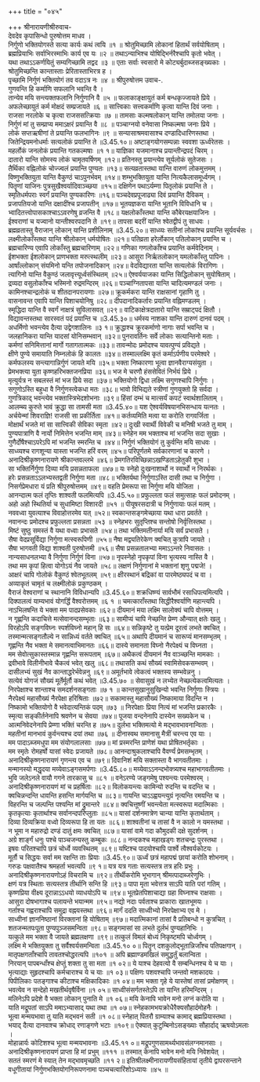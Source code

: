 +++
title = "०४५"

+++
श्रीनारायणीश्रीरुवाच-  
देवदेव कृपासिन्धो पुरुषोत्तम माधव ।  
निर्गुणो भक्तियोगस्ते सत्या कार्यः कथं त्वयि ॥१ ॥
श्रोतुमिच्छामि लोकानां हितार्थं सर्वयोषिताम् ।  
ब्रह्मप्रियाभिः सर्वाभिरस्माभिः कार्य एव यः ॥२ ॥
तथाऽन्याभिश्च योषिद्भिर्नरैश्चापि कृतो भवेत् ।  
यथा तथाऽऽकर्णयितुं सम्यगिच्छामि तद्वद ॥३ ॥
एताः सर्वाः स्वसारो मे कोट्यर्बुदाब्जसङ्ख्यकाः ।  
श्रोतुमिच्छन्ति कान्तास्ताः प्रेरितास्ताभिरत्र ह ।  
पृच्छामि निर्गुणं भक्तियोगं तव वदाऽत्र नः ॥४ ॥
श्रीपुरुषोत्तम उवाच-.  
गुणवन्ति हि कर्माणि सफलानि भवन्ति वै ।  
तान्येव मयि सन्त्यक्तफलानि निर्गुणानि वै ॥५ ॥
फलाकाङ्क्षायुतं कर्म बन्धकृज्जायते प्रिये ।  
अफलेच्छायुतं कर्म मोक्षदं सम्प्रजायते ॥६ ॥
सात्त्विकाः सत्त्वकर्माणि कृत्वा यान्ति दिवं जनाः ।  
राजसा नरलोके च कृत्वा राजससत्क्रियाः ॥७ ॥
तामसाः कल्मषलोकान् यान्ति तमोलया जनाः ।  
निर्गुणं मां तु सम्प्राप्य ममाऽक्षरं प्रयान्ति वै ॥८ ॥
पञ्चाग्नयो वनेवासा निष्कल्मषा जनाः प्रिये ।  
लोकं सप्तऋषीणां ते प्रयान्ति फलभागिनः ॥९ ॥
सन्यासाश्रमवासाश्च दण्डादिधारिणस्तथा ।  
जितेन्द्रियमनोधर्माः सत्यलोकं प्रयान्ति ते ॥3.45.१०॥
अष्टाङ्गयोगसम्पन्नाः स्ववशा ऊर्ध्वरेतसः ।  
महर्लोकं जनलोकं प्रयान्ति गतकल्मषाः ॥१ १॥
याज्ञिका यजमानाश्च प्रयान्तीन्द्रपदं चिरम् ।  
दातारो यान्ति सोमस्य लोकं चामृतवर्षिणम् ॥१२॥
व्रतिनस्तु प्रयान्त्येव सूर्यलोकं सुतेजसः ।  
तैर्थिका वह्निलोकं चोज्ज्वलं प्रयान्ति पुण्यतः ॥१३॥
सत्यव्रतास्तथा यान्ति वारुणं लोकमुत्तमम् ।  
विष्णुभक्तियुता यान्ति वैकुण्ठं चाऽपुनर्भवम् ॥१४॥
शम्भुभक्तियुता यान्ति नित्यकैलासमूर्ध्वगम् ।  
पितॄणां याजिनः पुत्रसुखैश्वर्यादिवाञ्च्छया ॥१५॥
दक्षिणेन पथाऽर्यम्णा पितृलोकं प्रयान्ति ते ।  
स्मृतिधर्मपराः स्वर्गं प्रयान्ति पुण्यकारिणः ॥१६॥
पञ्चदेवप्रपूजाढ्या दिवं प्रयान्ति दैविकम् ।  
प्रजापतियजो यान्ति दक्षादींश्च प्रजापतीन् ॥१७॥
भूतयज्ञकरा यान्ति भूतानि विविधानि च ।  
भ्वादितत्त्वोपासकाश्चाऽऽवरणेषु व्रजन्ति वै ॥१८॥
यक्षलोकाँस्तथा यान्ति कौबेरयक्षयाजिनः ।  
ईश्वराणां च यज्वानो यान्तीश्वरपदानि ते ॥१९॥
तापसा बदरीं यान्ति श्वेतद्वीपं तु साधवः ।  
ब्रह्मव्रतास्तु वैराजान् लोकान् यान्ति प्रशीलिनाम् ॥3.45.२०॥
साध्व्यः सतीनां लोकांश्च प्रयान्ति सूर्यवर्चसः ।  
लक्ष्मीलोकाँस्तथा यान्ति श्रीलोकान् धर्मयोषितः ॥२१॥
पतिव्रता हरेर्लोकान् पतिलोकान् प्रयान्ति च ।  
ब्रह्मचारिण्य एवापि लोकाँस्तु ब्रह्मचारिणाम् ॥२२॥
गणिका गणलोकाँश्च प्रयान्ति कर्मवेदिनाम् ।  
ईशभक्ता ईशलोकान् प्राणभक्ता मरुत्स्थलीम् ॥२३॥
आसुरा निर्ऋतलोकान् यमलोकाँस्तु पापिनः ।  
आर्षांल्लोकान् संयमिनो यन्ति तपोजनादिकान् ॥२४॥
वेदविद्यारता यान्ति सत्यलोकं विरागिणः ।  
त्यागिनो यान्ति वैकुण्ठं जलावृत्त्यूर्ध्वसंस्थितम् ॥२५॥
ऐश्वर्ययाजका यान्ति सिद्धिलोकान् सुयोषिताम् ।  
द्रव्यदा वसुलोकाँश्च भस्मिनो रुद्रमन्दिरम् ॥२६॥
पञ्चाग्नितापसा यान्ति चादित्यमण्डलं जनाः ।  
कामिनश्चान्द्रलोकं च शीतदानपरायणाः ॥२७॥
क्रूकर्मकरा यान्ति राक्षसानां गृहाणि तु ।  
वासनावन्त एवापि यान्ति पिशाचयोनिषु ॥२८॥
दीपदानादिकर्तारः प्रयान्ति वह्निमण्डलम् ।  
स्मृद्धिदा यान्ति वै स्वर्गं नाक्षत्रं सुविलासवत् ॥२९॥
वाटिकाक्षेत्रदातारो यान्ति सम्राट्पदं क्षितौ ।  
विद्यावन्तस्तथा सारस्वतं पदं प्रयान्ति च ॥3.45.३०॥
धर्मस्य नाशका यान्ति दारुणं दानवं पदम् ।  
अधर्मिणो भवन्त्येव दैत्या उद्वेगशालिनः ॥३ १॥
क्रुद्धाश्च क्रूरकर्माणो नागाः सर्पा भवन्ति च ।  
जलहानिकरा यान्ति यादसां योनिसम्भवान् ॥३२॥
पुनरावर्तिनः सर्वे लोकाः सत्यान्तिनो मताः ।  
कर्मणां सनिमित्तानां मार्गो गतागतात्मकः ॥३३॥
तावन्मोदः प्रमोदश्च यावत्पुण्यं प्रविद्यते ।  
क्षीणे पुण्ये समायाति निम्नलोकं हि कालतः ॥३४॥
तस्माल्लक्ष्मि कृतं कर्माऽर्पणीय परमेश्वरे ।  
कर्मफलस्य सन्त्यागान्निर्गुणं जायते मयि ॥३५॥
भक्ता निष्कारणा भूत्वा ज्ञानवैराग्यसंयुता ।  
प्रेमभक्त्या युता कृष्णहरिभक्तजनप्रिया ॥३६॥
भज मे चरणौ हंससेवितं निर्भयं प्रिये ।  
मृत्युर्यत्र न सबलस्तं मां भज प्रिये सदा ॥३७॥
भक्तियोगो द्विधा लक्ष्मि सगुणश्चापि निर्गुणः ।  
सगुणोऽस्ति बहुधा वै निर्गुणस्त्वेकधा मतः ॥३८॥
भावो विभिद्यते स्त्रीणां गुणयुक्तो हि सर्वदा ।  
गुणत्रिकाद् भवन्त्येव भक्तास्त्रिभेदशोभनाः ॥३९॥
हिंसां दम्भं च मात्सर्यं कपटं स्वार्थशालिताम् ।  
आलम्ब्य कुरुते भावं क्रुद्धा सा तामसी मता ॥3.45.४०॥
यश ऐश्वर्यविषयानभिसन्धाय यत्नतः ।  
अर्चयेन्मां शिवराज्ञि! राजसी सा प्रकीर्तिता ॥४१॥
कर्तव्यमिति मत्वा या करोति रागवर्जिता ।  
मोक्षार्थं भजते मां सा सात्त्विकी सेविका स्मृता ॥४२॥
दुःखी स्वार्थी विवेकी च मनिषी भजते तु माम् ।  
पुण्यपात्राणि वै नार्यो निमित्तेन भजन्ति माम् ॥४३॥
स्नेहेन मम भक्ताश्च मां भजन्ति सदा सुखाः ।  
गुणैर्दोषैश्चाऽपरेऽपि मां भजन्ति स्मरन्ति च ॥४४॥
निर्गुणं भक्तियोगं तु कुर्वन्ति मयि साधवः ।  
साध्व्यश्च रागशून्या यास्ता भजन्ति हरिं वरम् ॥४५॥
परिपूर्णतमे सर्वकारणानां च कारणे ।  
अनादिश्रीकृष्णनारायणे श्रीकान्तवल्लभे ॥४६॥
प्रेमगतिरविच्छिन्नाऽखण्डिताऽहेतुकी शुभा ।  
सा भक्तिर्निर्गुणा दिव्या मयि प्रसन्नताफला ॥४७॥
यः स्नेहो दुःखनाशार्थो न स्वार्थो न निरर्थकः ।  
हरेः प्रसन्नताऽऽलभ्यस्तद्वती निर्गुणा मता ॥४८॥
भक्तिर्यथा निर्गुणाऽस्ति दासी तथा च निर्गुणा ।  
निसर्गप्रेमधारा यं प्रति श्रीपुरुषोत्तमम् ॥४९॥
वहति प्रेमरूपा सा निर्गुणा मयि योजिता ।  
आनन्दात्म फलं तृप्तिः शाश्वती फलमित्यपि ॥3.45.५०॥
प्रफुल्लता फलं समुत्साहः फलं प्रमोदनम् ।  
अहो अहो स्थितिर्या च सुधामिष्टा विशारदी ॥५१ ॥
पीयूषरसदात्री च निर्गुणायाः फलं मतम् ।  
नववध्वा युवत्याश्च विवाहोत्तरमेव यत् ॥५२॥
स्वकान्तसङ्गमेच्छाया यथा धारा प्रवर्तते ।  
नवानन्दः प्रमोदश्च प्रफुल्लता प्रसन्नता ॥५३ ॥
स्नेहभरः सुतृप्तिश्च सन्तोषो निर्वृत्तिस्तथा ।  
मिष्टं सुष्ठु समस्तं वै यथा वध्वाः प्रभासते ॥५४॥
तथा भक्तिमतीनार्या मयि सर्वं प्रभासते ।  
सैषा वेदप्रसूर्विद्या निर्गुणा मत्स्वरूपिणी ॥५५॥
नैषा मद्व्यतिरेकेण क्वचित् कुत्रापि जायते ।  
सैषा भागवती विद्या शाश्वती पुरुषोत्तमी ॥५६॥
सैषा प्रसन्नतालभ्या ममाऽऽन्तरे निवासतः ।  
नान्यसाधनलभ्या वै निर्गुणा निर्गुणं विना ॥५७॥
नृपस्नेहो नृपकृपां विना भृत्यस्य नास्ति वै ।  
तथा मम कृपां हित्वा योगोऽयं नैव जायते ॥५८॥
लक्षणं निर्गुणानां मे भक्तानां शृणु पद्मजे! ।  
आक्षरं चापि गोलोकं वैकुण्ठं श्वेतभूतलम् ॥५९॥
क्षीरस्थानं बद्रिकां वा पारमेष्ठ्यपदं च वा ।  
अव्याकृतं चामृतं च लक्ष्मीलोकं प्रकुण्ठकम् ।  
वैराजं वेश्वराणां च स्थानानि विविधान्यपि ॥3.45.६०॥
शक्रधिष्ण्यं सार्वभौमं रसाधिपत्यमित्यपि ।  
दिक्पालत्वं याम्यभावं योगर्द्धिं वैश्वरोत्तमम् ॥६ १ ॥
चमत्काराँस्तथा सिद्धीरैश्वर्याणि महान्त्यपि ।  
नाऽभिलषन्ति ये भक्ता मम पादप्रसेवकाः ॥६२॥
दीयमानं मया लक्ष्मि सालोक्यं चापि वोत्तमम् ।  
न गृह्णन्ति कदाचित्ते मत्सेवानन्दसम्भृताः ॥६३॥
सामीप्यं चापि नेच्छन्ति प्रेम्ण औन्यात् क्षतेः खलु ।  
विरहोऽपि सङ्गविघ्नः स्पर्शविघ्नो महान् हि सः ॥६४॥
सन्निकृष्टे तु यत्प्रेम दूरत्वं लभते क्वचित् ।  
तस्मान्मत्सङ्गतौल्ये न सान्निध्यं वर्तते क्वचित् ॥६५॥
अथापि दीयमानं च सारूप्यं मानसम्भृतम् ।  
गृह्णन्ति नैव भक्ता मे समानत्वाभिमानतः ॥६६॥
दास्ये समानता विघ्नो नैरपेक्ष्यं च विघ्नता ।  
मम सेवोत्सुकास्तस्मान्न गृह्णन्ति सरूपताम् ॥६७॥
अथैकत्वं दीयमानं नैव वाञ्च्छन्ति मामकाः ।  
द्रवीभावे विलीनीभावे चैकत्वं भवेत् खलु ॥६८॥
तथासति कथं सौख्यं स्वामिसेवकसम्भवम् ।  
दासीलभ्यं सुखं नैव कान्ताद्धरेर्भवेन्ननु ॥६९॥
अमूर्तभावे त्वेकत्वं भक्तस्य सम्भवेन्ननु ।  
सत्येवं योगजं सौख्यं मूर्तेर्मूर्तौ कथं भवेत् ॥3.45.७० ॥
सेवासुखं न लभ्येत नेच्छत्येकत्वमित्यतः ।  
निरपेक्षाश्च शान्ताश्च समदर्शनसङ्गताः ॥७ १ ॥
कान्तसुखानुसुखिन्यो भवन्ति निर्गुणाः स्त्रियः ।  
नैरपेक्ष्यं महासौख्यं नैरपेक्षा हरिश्रिताः ॥७२॥
सकामास्तु महासौख्यं निष्कामाया विदन्ति न ।  
निष्कामो भक्तियोगो वै भवेदात्यन्तिकं पदम् ॥७३ ॥
निरपेक्षाः प्रिया नित्यं मां भजन्ति प्रकारकैः ।  
स्मृत्या सङ्कीर्तनेनापि श्रवणेन च सेवया ॥७४॥
पूजया वन्दनेनापि दास्येन सख्यकेन च ।  
आत्मनिवेदनेनापि प्रेम्णा भक्तिं चरन्ति ह ॥७५॥
दुर्लभा भक्तिमत्यो मे मद्भावभावनान्विताः ।  
महतीनां मानभावं कुर्वन्त्यश्च दयां तथा ॥७६ ॥
दीनास्वथ समानासु मैत्रीं चरन्त्य एव याः ।  
मम पादाऽब्जमधुपा मम संयोगलालसाः ॥७७॥
मां प्रस्मरन्ति प्राणेशं यथा प्रोषितभर्तृकाः ।  
मम स्मृतेः रोमहर्षो यासां स्वेदः प्रजायते ॥७८॥
आनन्दाश्रुकलाश्चापि वैवर्ण्यं प्रेमसम्भृतम् ।  
अनादिश्रीकृष्णनारायणं गृणन्त्य एव च ॥७९॥
दिवानिशं मयि सक्तास्ता वै भागवतीतमाः ।  
मन्मानस्यो मद्धृदया मय्येवाऽङ्गसमर्पणाः ॥3.45.८०॥
मय्येवाऽऽनन्दभोक्त्र्यश्च महाभागवतीतमाः ।  
भुवि जलेऽनले वायौ गगने तारकासु च ॥८१ ॥
वनेऽरण्ये जङ्गमेषु पश्यन्त्यः परमेश्वरम् ।  
अनादिश्रीकृष्णनारायणं मां च प्रहर्षिताः ॥८२॥
विलोकयन्त्यः कामिन्यो रुदन्ति च वदन्ति च ।  
क्वचिन्नन्दन्ति धावन्ति हसन्ति मार्गयन्ति च ॥८३॥
गायन्ति चाऽऽह्वयन्त्युग्रं नृत्यन्ति रमयन्ति च ।  
विहरन्ति च जल्पन्ति पश्यन्ति मां द्रुमान्तरे ॥८४॥
क्वचित्तूष्णीं भवन्त्येता मत्स्वरूपा मदात्मिकाः ।  
कृतकृत्याः कृतार्थाश्च सर्वानन्दपरिप्लुताः ॥८५॥
यासां दर्शनमात्रेण चान्या यान्ति कृतार्थताम् ।  
दिव्या दिव्यक्रिया वध्वो दिव्यरूपा हि ता यतः ॥८६॥
शाश्वतीनां च तासां वै न कालो न यमस्तथा ।  
न भूमा न महारुद्रो दण्डं दातुं क्षमः क्वचित् ॥८७॥
यासां वामे गदा कौमुदकी दक्षे सुदर्शनम् ।  
अग्रे शार्ङ्गं धनुः पश्चे पाञ्चजन्यस्तु कम्बुकः ॥८८॥
नन्दकश्च महाखड्गः शतचन्द्रः पुरस्तथा ।  
इषवः परितश्चापि छत्रं चोर्ध्वे व्यवस्थितम् ॥८९॥
यष्टिश्च पादयोश्चापि पार्श्वे त्वैश्वर्यकोटयः ।  
मूर्तौ च सिद्धयः सर्वा मम रक्षन्ति ताः प्रियाः ॥3.45.९०॥
ऊर्ध्वं छत्रं महापद्मं छायां करोति शोभनाम् ।  
गरुडः पक्षवातैश्च श्रमहर्ता भवत्यपि ॥९ १॥
यत्र यत्र गताः सत्यस्तत्र तत्र हरिः प्रभुः ।  
अनादिश्रीकृष्णनारायणोऽहं विचरामि च ॥९२॥
तीर्थीकरोमि भूभागान् श्रीमत्पादाब्जरेणुभिः ।  
क्षणं यत्र स्थिताः सत्यस्तत्र तीर्थानि सन्ति हि ॥९३॥
पापा मृता भवेत्तत्र साऽपि याति परां गतिम् ।  
कृष्णप्रिया वीक्ष्य दूरान्नाऽऽधयो व्याधयोऽपि च ॥९४॥
भूतप्रेतपिशाचाद्या ग्रहा विघ्नाश्च राक्षसाः ।  
आसुरा दोषभागाश्च पलायन्ते भयान्मम ॥९५॥
नद्यो नदाः पर्वताश्च प्राकाराः खातभूमयः ।  
गर्ताश्च गह्वराश्चापि समुद्रा वह्नयस्तथा ॥९६॥
मार्गं ददति साध्वीभ्यो निरपेक्षाभ्य एव मे ।  
साध्वीनां ज्ञाननिष्ठानां विरक्तानां हि योषिताम् ॥९७॥
मदात्मिकानां तासां वै प्रतिबन्धो न कुत्रचित् ।  
शतजन्मतपःपूता पुण्यपुञ्जसमन्विता ॥९८॥
सङ्गमासां सा लभते दुर्लभं पुण्यहानिभिः ।  
यत्कुले मम भक्ता वै जायते ब्रह्मलक्षणा ॥९९॥
तत्कुलं विमलं बोध्यं निकृष्टमपि चोर्ध्वगम् ।  
लक्ष्मि मे भक्तियुक्ता तु सर्वैश्वर्यसमन्विता ॥3.45.१० ०॥
पितॄन् दशकुलोद्भूतान्निजाँश्च पतिपक्षगान् ।  
मातृपक्षगताँश्चापि तावतश्चोद्धरत्यपि ॥१०१ ॥
अपि ब्रह्माण्डमखिलं समुद्धर्तुं बलान्विता ।  
निरयान् पापबन्धाँश्च क्षेप्तुं शक्ता तु सा मता ॥१ ०२॥
ये याश्च देहवत्यो वै सम्बन्धिनश्च ये च याः ।  
भृत्याद्याः सुहृदश्चापि कर्मचाराश्च ये च याः ॥१ ०३॥
पक्षिणः पशवश्चापि जन्तवो मशकादयः ।  
पिपीलिकाः पतङ्गाश्च कीटाश्च मक्षिकादिकाः ॥१ ०४॥
मम भक्ता गृहे ये यास्तेषां तासां प्रमोक्षणम् ।  
भवत्येव न सन्देहो मखतीर्थवृषैर्विना ॥१ ०५॥
साध्वीसंसर्गतस्तेऽपि ता यान्ति हरिमन्दिरम् ।  
मलिनेऽपि प्रदेशे वै भक्ता लोकान् पुनाति मे ॥१ ०६॥
मयि केनापि भावेन मनो लग्नं करोति या ।  
याति मद्रूपतां साऽपि ममाऽभ्यासाद् यथा तथा ॥१ ०७॥
स्नेहकामभयक्रोधैरैक्यसौहार्दमोहनैः ।  
भूत्वा मन्मयभावा तु याति मद्भवनं सती ॥१ ०८॥
स्नेहात् पितरौ ग्राम्याश्च कामाद् ब्रह्मप्रियास्तथा ।  
भयाद् दैत्या दानवाश्च क्रोधाद् रणाङ्गणे भटाः ॥१०९॥
ऐक्यात् कुटुम्बिनोऽसङ्ख्याः सौहार्दाद् ऋषयोऽमलाः ।  
मोहान्नार्यः कोटिशश्च भूत्वा मन्मयभावनाः ॥3.45.११ ०॥
मद्रूपगुणसामर्थ्यभावसंलग्नमानसाः ।  
अनादिश्रीकृष्णनारायणं प्राप्ता हि मां प्रभुम् ॥१११ ॥
तस्मात् केनापि भावेन मनो मयि निवेशयेत् ।  
सततं स्मरणं मे स्यात् तेन मद्भावमृच्छति ॥११ २॥
इतिश्रीलक्ष्मीनारायणीयसंहितायां तृतीये द्वापरसन्ताने वधूगीतायां निर्गुणभक्तियोगनिरूपणनामा पञ्चचत्वारिंशोऽध्यायः ॥४५ ॥
    
